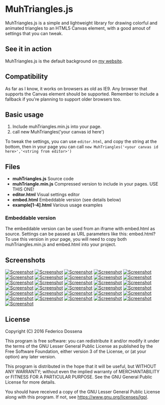# MuhTriangles.js

MuhTriangles.js is a simple and lightweight library for drawing colorful and animated triangles to an HTML5 Canvas element, with a good amout of settings that you can tweak.

## See it in action
MuhTriangles.js is the default background on [my website](http://adolfintel.com).

## Compatibility

As far as I know, it works on browsers as old as IE9.
Any browser that supports the Canvas element should be supported.
Remember to include a fallback if you're planning to support older browsers too.

## Basic usage

1. Include muhTriangles.min.js into your page.
1. call new MuhTriangles('your canvas id here')

To tweak the settings, you can use `editor.html`, and copy the string at the bottom, then in your page you can call `new MuhTriangles('<your canvas id here>','<string from editor>')`

## Files

- __muhTriangles.js__		Source code
- __muhTriangle.min.js__	Compressed version to include in your pages. USE THIS ONE!
- __editor.html__			Visual settings editor
- __embed.html__			Embeddable version (see details below)
- __example[1-4].html__		Various usage examples

### Embeddable version

The embeddable version can be used from an iframe with embed.html as source.
Settings can be passed as URL parameters like this:
embed.html?<string from editor>
To use this version in your page, you will need to copy both muhTriangles.min.js and embed.html into your project.

## Screenshots
[![Screenshot](http://adolfintel.com/muhTriangles.js/settingsp.png)](http://adolfintel.com/muhTriangles/settings.png)
[![Screenshot](http://adolfintel.com/muhTriangles.js/1p.png)](http://adolfintel.com/muhTriangles/1.png)
[![Screenshot](http://adolfintel.com/muhTriangles.js/2p.png)](http://adolfintel.com/muhTriangles/2.png)
[![Screenshot](http://adolfintel.com/muhTriangles.js/3p.png)](http://adolfintel.com/muhTriangles/3.png)
[![Screenshot](http://adolfintel.com/muhTriangles.js/4p.png)](http://adolfintel.com/muhTriangles/4.png)
[![Screenshot](http://adolfintel.com/muhTriangles.js/5p.png)](http://adolfintel.com/muhTriangles/5.png)
[![Screenshot](http://adolfintel.com/muhTriangles.js/6p.png)](http://adolfintel.com/muhTriangles/6.png)
[![Screenshot](http://adolfintel.com/muhTriangles.js/7p.png)](http://adolfintel.com/muhTriangles/7.png)
[![Screenshot](http://adolfintel.com/muhTriangles.js/8p.png)](http://adolfintel.com/muhTriangles/8.png)
[![Screenshot](http://adolfintel.com/muhTriangles.js/9p.png)](http://adolfintel.com/muhTriangles/9.png)
[![Screenshot](http://adolfintel.com/muhTriangles.js/10p.png)](http://adolfintel.com/muhTriangles/10.png)
[![Screenshot](http://adolfintel.com/muhTriangles.js/11p.png)](http://adolfintel.com/muhTriangles/11.png)
[![Screenshot](http://adolfintel.com/muhTriangles.js/12p.png)](http://adolfintel.com/muhTriangles/12.png)
[![Screenshot](http://adolfintel.com/muhTriangles.js/13p.png)](http://adolfintel.com/muhTriangles/13.png)
[![Screenshot](http://adolfintel.com/muhTriangles.js/14p.png)](http://adolfintel.com/muhTriangles/14.png)
[![Screenshot](http://adolfintel.com/muhTriangles.js/15p.png)](http://adolfintel.com/muhTriangles/15.png)
[![Screenshot](http://adolfintel.com/muhTriangles.js/16p.png)](http://adolfintel.com/muhTriangles/16.png)
[![Screenshot](http://adolfintel.com/muhTriangles.js/17p.png)](http://adolfintel.com/muhTriangles/17.png)
[![Screenshot](http://adolfintel.com/muhTriangles.js/a1p.png)](http://adolfintel.com/muhTriangles/a1.png)
[![Screenshot](http://adolfintel.com/muhTriangles.js/a2p.png)](http://adolfintel.com/muhTriangles/a2.png)
[![Screenshot](http://adolfintel.com/muhTriangles.js/a3p.png)](http://adolfintel.com/muhTriangles/a3.png)
[![Screenshot](http://adolfintel.com/muhTriangles.js/a4p.png)](http://adolfintel.com/muhTriangles/a4.png)
[![Screenshot](http://adolfintel.com/muhTriangles.js/a5p.png)](http://adolfintel.com/muhTriangles/a5.png)
[![Screenshot](http://adolfintel.com/muhTriangles.js/a6p.png)](http://adolfintel.com/muhTriangles/a6.png)
[![Screenshot](http://adolfintel.com/muhTriangles.js/a7p.png)](http://adolfintel.com/muhTriangles/a7.png)
[![Screenshot](http://adolfintel.com/muhTriangles.js/a8p.png)](http://adolfintel.com/muhTriangles/a8.png)
[![Screenshot](http://adolfintel.com/muhTriangles.js/a9p.png)](http://adolfintel.com/muhTriangles/a9.png)
[![Screenshot](http://adolfintel.com/muhTriangles.js/a10p.png)](http://adolfintel.com/muhTriangles/a10.png)
[![Screenshot](http://adolfintel.com/muhTriangles.js/a11p.png)](http://adolfintel.com/muhTriangles/a11.png)
[![Screenshot](http://adolfintel.com/muhTriangles.js/tallp.png)](http://adolfintel.com/muhTriangles/tall.png)
[![Screenshot](http://adolfintel.com/muhTriangles.js/widep.png)](http://adolfintel.com/muhTriangles/wide.png)

## License
Copyright (C) 2016 Federico Dossena

This program is free software: you can redistribute it and/or modify
it under the terms of the GNU Lesser General Public License as published by
the Free Software Foundation, either version 3 of the License, or
(at your option) any later version.

This program is distributed in the hope that it will be useful,
but WITHOUT ANY WARRANTY; without even the implied warranty of
MERCHANTABILITY or FITNESS FOR A PARTICULAR PURPOSE.  See the
GNU General Public License for more details.

You should have received a copy of the GNU Lesser General Public License
along with this program.  If not, see <https://www.gnu.org/licenses/lgpl>.
